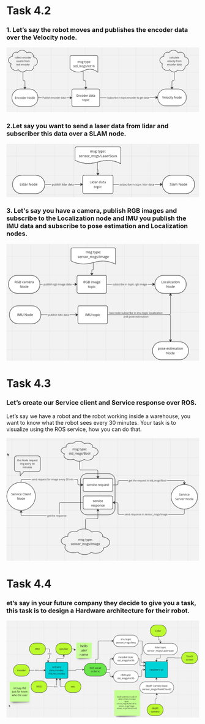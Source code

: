 # Task 4.2
### 1. Let’s say the robot moves and publishes the encoder data over the Velocity node.

![alt text](https://github.com/Ahmed-M0ataz/Robotics-Course/blob/main/task_1_Ros_core/task_1_encoder.png)

### 2.Let say you want to send a laser data from lidar and subscriber this data over a SLAM node.
![alt text](https://github.com/Ahmed-M0ataz/Robotics-Course/blob/main/task_1_Ros_core/task_1_lidar.png)

### 3. Let's say you have a camera, publish RGB images and subscribe to the Localization node and IMU you publish the IMU data and subscribe to pose estimation and Localization nodes.
![alt text](https://github.com/Ahmed-M0ataz/Robotics-Course/blob/main/task_1_Ros_core/task_1_localization_and_poseEstimation.png)

# Task 4.3
### Let’s create our Service client and Service response over ROS.
Let’s say we have a robot and the robot working inside a warehouse, you want to know what the robot sees every 30 minutes. 
Your task is to visualize using the ROS service, how you can do that.

![alt text](https://github.com/Ahmed-M0ataz/Robotics-Course/blob/main/task_1_Ros_core/task_1_service.png)

# Task 4.4

### et’s say in your future company they decide to give you a task, this task is to design a Hardware architecture for their robot.

![alt text](https://github.com/Ahmed-M0ataz/Robotics-Course/blob/main/task_1_Ros_core/task_1_Hardware_architecture_2.png)